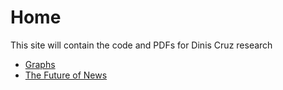 # Home

This site will contain the code and PDFs for Dinis Cruz research

- [Graphs](research-areas/graphs.md)
- [The Future of News](research-areas/the-future-of-news.md)
